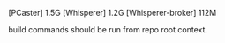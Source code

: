 
<!-- Image build sizes: -->
[PCaster] 1.5G
[Whisperer] 1.2G
[Whisperer-broker] 112M <Redis>

build commands should be run from repo root context.
